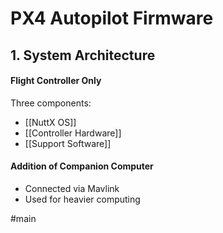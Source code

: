 # PX4 Autopilot Firmware


## 1. System Architecture
#### Flight Controller Only
Three components:
- [[NuttX OS]]
- [[Controller Hardware]]
- [[Support Software]]

#### Addition of Companion Computer
- Connected via Mavlink
- Used for heavier computing




#main